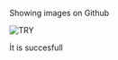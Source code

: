 
Showing images on Github

![TRY](../master/Analise/Documents/Images/Image1.png)


İt is succesfull

